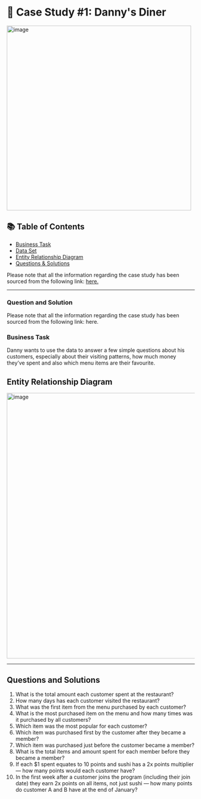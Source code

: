 # 🍜 Case Study #1: Danny's Diner
<img width="494" alt="image" src="https://github.com/naakordaiaddy/SQL-Portfolio-Projects/assets/126539576/f5808a62-57de-4393-9e0c-b823a34185b8">


## 📚 Table of Contents
- [Business Task](#business-task)
- [Data Set](#data-set)
- [Entity Relationship Diagram](#entity-relationship-diagram)
- [Questions & Solutions](#questions--solutions)

Please note that all the information regarding the case study has been sourced from the following link: [here.](https://8weeksqlchallenge.com/case-study-1/)

---  
### Question and Solution
Please note that all the information regarding the case study has been sourced from the following link: here.


### Business Task
Danny wants to use the data to answer a few simple questions about his customers, especially about their visiting patterns, how much money they’ve spent and also which menu items are their favourite.


## Entity Relationship Diagram
<img width="710" alt="image" src="https://github.com/naakordaiaddy/SQL-Portfolio-Projects/assets/126539576/b616a502-3e9e-4069-9c4b-644acc7ff15e">


---
## Questions and Solutions
1. What is the total amount each customer spent at the restaurant?
2. How many days has each customer visited the restaurant?
3. What was the first item from the menu purchased by each customer?
4. What is the most purchased item on the menu and how many times was it purchased by all customers?
5. Which item was the most popular for each customer?
6. Which item was purchased first by the customer after they became a member?
7. Which item was purchased just before the customer became a member?
8. What is the total items and amount spent for each member before they became a member?
9. If each $1 spent equates to 10 points and sushi has a 2x points multiplier — how many points would each customer have?
10. In the first week after a customer joins the program (including their join date) they earn 2x points on all items, not just sushi — how many points do customer A and B have at the end of January?

